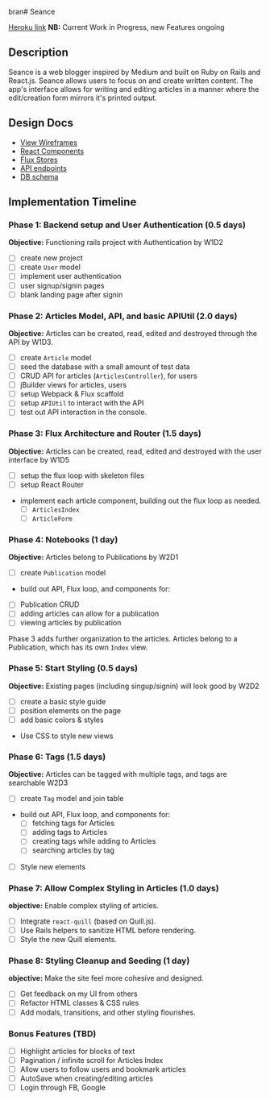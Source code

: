 bran# Seance

[Heroku link][heroku] **NB:** Current Work in Progress, new Features ongoing

[heroku]: http://www.seance.press

## Description

Seance is a web blogger inspired by Medium and built on Ruby on Rails and React.js. Seance allows users to focus on and create written content. The app's interface allows for writing and editing articles in a manner where the edit/creation form mirrors it's printed output.

## Design Docs
* [View Wireframes][views]
* [React Components][components]
* [Flux Stores][stores]
* [API endpoints][api-endpoints]
* [DB schema][schema]

[views]: ./docs/views.md
[components]: ./docs/components.md
[stores]: ./docs/stores.md
[api-endpoints]: ./docs/api-endpoints.md
[schema]: ./docs/schema.md

## Implementation Timeline

### Phase 1: Backend setup and User Authentication (0.5 days)

**Objective:** Functioning rails project with Authentication by W1D2

- [ ] create new project
- [ ] create `User` model
- [ ] implement user authentication
- [ ] user signup/signin pages
- [ ] blank landing page after signin

### Phase 2: Articles Model, API, and basic APIUtil (2.0 days)

**Objective:** Articles can be created, read, edited and destroyed through the API by W1D3.

- [ ] create `Article` model
- [ ] seed the database with a small amount of test data
- [ ] CRUD API for articles (`ArticlesController`), for users
- [ ] jBuilder views for articles, users
- [ ] setup Webpack & Flux scaffold
- [ ] setup `APIUtil` to interact with the API
- [ ] test out API interaction in the console.

### Phase 3: Flux Architecture and Router (1.5 days)

**Objective:** Articles can be created, read, edited and destroyed with the user interface by W1D5

- [ ] setup the flux loop with skeleton files
- [ ] setup React Router
- implement each article component, building out the flux loop as needed.
  - [ ] `ArticlesIndex`
  - [ ] `ArticleForm`

### Phase 4: Notebooks (1 day)

  **Objective:** Articles belong to Publications by W2D1

  - [ ] create `Publication` model
  - build out API, Flux loop, and components for:
  - [ ] Publication CRUD
  - [ ] adding articles can allow for a publication
  - [ ] viewing articles by publication

  Phase 3 adds further organization to the articles. Articles belong to a Publication, which has its own `Index` view.

### Phase 5: Start Styling (0.5 days)

**Objective:** Existing pages (including singup/signin) will look good by W2D2

- [ ] create a basic style guide
- [ ] position elements on the page
- [ ] add basic colors & styles
- Use CSS to style new views


### Phase 6: Tags (1.5 days)

**Objective:** Articles can be tagged with multiple tags, and tags are searchable W2D3

- [ ] create `Tag` model and join table
- build out API, Flux loop, and components for:
  - [ ] fetching tags for Articles
  - [ ] adding tags to Articles
  - [ ] creating tags while adding to Articles
  - [ ] searching articles by tag
- [ ] Style new elements

### Phase 7: Allow Complex Styling in Articles (1.0 days)

**objective:** Enable complex styling of articles.

- [ ] Integrate `react-quill` (based on Quill.js).
- [ ] Use Rails helpers to sanitize HTML before rendering.
- [ ] Style the new Quill elements.

### Phase 8: Styling Cleanup and Seeding (1 day)

**objective:** Make the site feel more cohesive and designed.

- [ ] Get feedback on my UI from others
- [ ] Refactor HTML classes & CSS rules
- [ ] Add modals, transitions, and other styling flourishes.

### Bonus Features (TBD)
- [ ] Highlight articles for blocks of text
- [ ] Pagination / infinite scroll for Articles Index
- [ ] Allow users to follow users and bookmark articles
- [ ] AutoSave when creating/editing articles
- [ ] Login through FB, Google

[phase-one]: ./docs/phases/phase1.md
[phase-two]: ./docs/phases/phase2.md
[phase-three]: ./docs/phases/phase3.md
[phase-four]: ./docs/phases/phase4.md
[phase-five]: ./docs/phases/phase5.md
